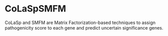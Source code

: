# CoLaSpSMFM
CoLaSp and SMFM are Matrix Factorization-based techniques to assign pathogenicity score to each gene and predict uncertain significance genes.
